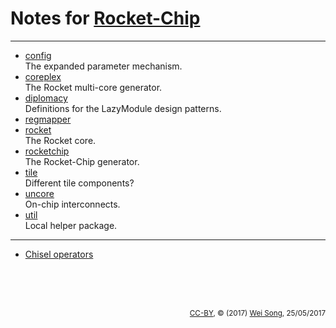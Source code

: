 Notes for [Rocket-Chip](https://github.com/freechipsproject/rocket-chip)
================

**************

+ [config](config.md)<br>
  The expanded parameter mechanism.
+ [coreplex](coreplex.md)<br>
  The Rocket multi-core generator.
+ [diplomacy](diplomacy.md)<br>
  Definitions for the LazyModule design patterns.
+ [regmapper](regmapper.md)
+ [rocket](rocket.md)<br>
  The Rocket core.
+ [rocketchip](rocketchip.md)<br>
  The Rocket-Chip generator.
+ [tile](tile.md)<br>
  Different tile components?
+ [uncore](uncore.md)<br>
  On-chip interconnects.
+ [util](util.md)<br>
  Local helper package.

*******************

+ [Chisel operators](other/chisel_op.md)


<br><br><br><p align="right"><sub>[CC-BY](https://creativecommons.org/licenses/by/3.0/), &copy; (2017) [Wei Song](mailto:wsong83@gmail.com), 25/05/2017</sub></p>
